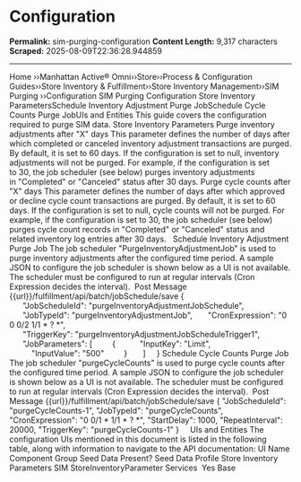 # Configuration

**Permalink:** sim-purging-configuration
**Content Length:** 9,317 characters
**Scraped:** 2025-08-09T22:36:28.944859

---

Home &rsaquo;&rsaquo;Manhattan Active® Omni&rsaquo;&rsaquo;Store&rsaquo;&rsaquo;Process & Configuration Guides&rsaquo;&rsaquo;Store Inventory & Fulfillment&rsaquo;&rsaquo;Store Inventory Management&rsaquo;&rsaquo;SIM Purging ››Configuration SIM Purging Configuration Store Inventory ParametersSchedule Inventory Adjustment Purge JobSchedule Cycle Counts Purge JobUIs and Entities This guide covers&nbsp;the configuration required to purge SIM data. Store Inventory Parameters Purge inventory adjustments after &quot;X&quot; days This parameter defines the number of days after which completed or canceled inventory adjustment transactions are&nbsp;purged. By default, it is set to 60 days. If the configuration is set to&nbsp;null, inventory adjustments will not be purged. For example, if the configuration is set to&nbsp;30, the job scheduler (see below) purges inventory adjustments in&nbsp;&quot;Completed&quot; or &quot;Canceled&quot;&nbsp;status after 30 days. Purge cycle counts after &quot;X&quot; days This parameter defines the number of days after which approved or decline cycle count transactions are&nbsp;purged. By default, it is set to 60 days. If the configuration is set to&nbsp;null, cycle counts will not be purged. For example, if the configuration is set to&nbsp;30, the job scheduler (see below) purges cycle count records in&nbsp;&quot;Completed&quot; or &quot;Canceled&quot;&nbsp;status and related&nbsp;inventory log entries&nbsp;after 30 days. &nbsp; Schedule Inventory Adjustment Purge Job The job scheduler &quot;PurgeInventoryAdjustmentJob&quot; is used to purge inventory adjustments after the configured&nbsp;time period.&nbsp;A sample JSON to configure the job scheduler is shown below as a&nbsp;UI is not available. The scheduler must be configured to run at regular intervals (Cron Expression decides the interval).&nbsp; Post Message {{url}}/fulfillment/api/batch/jobSchedule/save { &nbsp;&nbsp;&nbsp;&nbsp;&nbsp;&nbsp;&quot;JobScheduleId&quot;:&nbsp;&quot;purgeInventoryAdjustmentJobSchedule&quot;, &nbsp;&nbsp;&nbsp;&nbsp;&nbsp;&nbsp;&quot;JobTypeId&quot;:&nbsp;&quot;purgeInventoryAdjustmentJob&quot;, &nbsp;&nbsp;&nbsp;&nbsp;&nbsp;&nbsp;&quot;CronExpression&quot;:&nbsp;&quot;0 0 0/2 1/1 * ? *&quot;, &nbsp;&nbsp;&nbsp;&nbsp;&nbsp;&nbsp;&quot;TriggerKey&quot;:&nbsp;&quot;purgeInventoryAdjustmentJobScheduleTrigger1&quot;, &nbsp;&nbsp;&nbsp;&nbsp;&nbsp;&nbsp;&quot;JobParameters&quot;: [ &nbsp;&nbsp;&nbsp;&nbsp;&nbsp;&nbsp;&nbsp;&nbsp;{ &nbsp;&nbsp;&nbsp;&nbsp;&nbsp;&nbsp;&nbsp;&nbsp;&nbsp;&nbsp;&quot;InputKey&quot;:&nbsp;&quot;Limit&quot;, &nbsp;&nbsp;&nbsp;&nbsp;&nbsp;&nbsp;&nbsp;&nbsp;&nbsp;&nbsp;&quot;InputValue&quot;:&nbsp;&quot;500&quot; &nbsp;&nbsp;&nbsp;&nbsp;&nbsp;&nbsp;&nbsp;&nbsp;} &nbsp;&nbsp;&nbsp;&nbsp;&nbsp;&nbsp;] &nbsp;&nbsp;&nbsp;&nbsp;} Schedule Cycle Counts Purge Job The job scheduler &quot;purgeCycleCounts&quot; is used to purge cycle counts after the configured&nbsp;time period.&nbsp;A sample JSON to configure the job scheduler is shown below as a&nbsp;UI is not available. The scheduler must be configured to run at regular intervals (Cron Expression decides the interval).&nbsp; Post Message {{url}}/fulfillment/api/batch/jobSchedule/save { &quot;JobScheduleId&quot;: &quot;purgeCycleCounts-1&quot;, &quot;JobTypeId&quot;: &quot;purgeCycleCounts&quot;, &quot;CronExpression&quot;: &quot;0 0/1 * 1/1 * ? *&quot;, &quot;StartDelay&quot;: 1000, &quot;RepeatInterval&quot;: 20000, &quot;TriggerKey&quot;: &quot;purgeCycleCounts-1&quot; } &nbsp; &nbsp; UIs and Entities The configuration UIs mentioned in this document is listed in the following table,&nbsp;along with information to&nbsp;navigate&nbsp;to the API documentation: UI Name Component Group Seed Data Present? Seed Data Profile Store Inventory Parameters SIM StoreInventoryParameter Services&nbsp; Yes Base &nbsp; &nbsp;